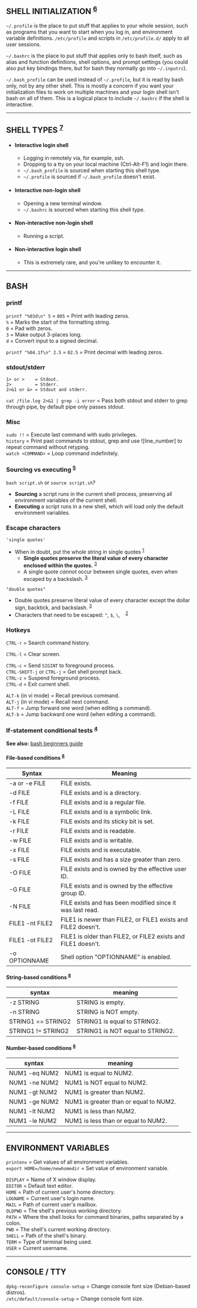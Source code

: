 
## SHELL INITIALIZATION <sup>[6]</sup>

`~/.profile` is the place to put stuff that applies to your whole session, such as programs that you want to start when you log in, and environment variable definitions. `/etc/profile` and scripts in `/etc/profile.d/` apply to all user sessions.<br>

`~/.bashrc` is the place to put stuff that applies only to bash itself, such as alias and function definitions, shell options, and prompt settings (you could also put key bindings there, but for bash they normally go into `~/.inputrc`).<br>

`~/.bash_profile` can be used instead of `~/.profile`, but it is read by bash only, not by any other shell. This is mostly a concern if you want your initialization files to work on multiple machines and your login shell isn't bash on all of them. This is a logical place to include `~/.bashrc` if the shell is interactive.<br>


---
## SHELL TYPES <sup>[7]</sup>

- #### Interactive login shell
  - Logging in remotely via, for example, ssh.
  - Dropping to a tty on your local machine (Ctrl-Alt-F1) and login there.
  - `~/.bash_profile` is sourced when starting this shell type.
  - `~/.profile` is sourced if `~/.bash_profile` doesn't exist.

- #### Interactive non-login shell
  - Opening a new terminal window.
  - `~/.bashrc` is sourced when starting this shell type.

- #### Non-interactive non-login shell
  - Running a script.

- #### Non-interactive login shell
  - This is extremely rare, and you're unlikey to encounter it.

---
## BASH

### printf

`printf "%03d\n" 5` = `005` = Print with leading zeros.<br>
                `%` = Marks the start of the formatting string.<br>
                `0` = Pad with zeros.<br>
                `3` = Make output 3-places long.<br>
                `d` = Convert input to a signed decimal.<br>

`printf "%04.1f\n" 2.5` = `02.5` = Print decimal with leading zeros.<br>

### stdout/stderr

```
1> or >    = Stdout.
2>         = Stderr.
2>&1 or &> = Stdout and stderr.
```

`cat /file.log 2>&1 | grep -i error` = Pass both stdout and stderr to grep through pipe, by default pipe only passes stdout.<br>

### Misc

`sudo !!` = Execute last command with sudo privileges.<br>
`history` = Print past commands to stdout, grep and use ![line_number] to repeat command without retyping.<br>
`watch <COMMAND>` = Loop command indefinitely.<br>

### Sourcing vs executing <sup>[5]</sup>

`bash script.sh` or `source script.sh`?
- **Sourcing** a script runs in the current shell process, preserving all environment variables of the current shell.
- **Executing** a script runs in a new shell, which will load only the default environment variables.

### Escape characters

`'single quotes'`

- When in doubt, put the whole string in single quotes <sup>[1]</sup>
  - **Single quotes preserve the literal value of every character enclosed within the quotes.** <sup>[3]</sup>
  - A single quote *cannot* occur between single quotes, even when escaped by a backslash. <sup>[3]</sup>

`"double quotes"`

- Double quotes preserve literal value of every character except the dollar sign, backtick, and backslash. <sup>[3]</sup>
- Characters that need to be escaped: `"`, `$`, `\`, ` ` <sup>[2]</sup>

### Hotkeys

`CTRL-r` = Search command history.<br>

`CTRL-l` = Clear screen.<br>

`CTRL-c` = Send `SIGINT` to foreground process.<br>
`CTRL-SHIFT-j` or `CTRL-j` = Get shell prompt back.<br>
`CTRL-z` = Suspend foreground process.<br>
`CTRL-d` = Exit current shell.<br>

`ALT-k` (in vi mode) = Recall previous command.<br>
`ALT-j` (in vi mode) = Recall next command.<br>
`ALT-f` = Jump forward one word  (when editing a command).<br>
`ALT-b` = Jump backward one word (when editing a command).<br>

### If-statement conditional tests <sup>[4]</sup>

**See also:** [bash beginners guide](http://tldp.org/LDP/Bash-Beginners-Guide/html/sect_07_01.html)

#### File-based conditions <sup>[8]</sup>

| Syntax          | Meaning                                                       |
|-----------------|---------------------------------------------------------------|
| -a or -e FILE   | FILE exists.                                                  |
| -d FILE         | FILE exists and is a directory.                               |
| -f FILE         | FILE exists and is a regular file.                            |
| -L FILE         | FILE exists and is a symbolic link.                           |
| -k FILE         | FILE exists and its sticky bit is set.                        |
| -r FILE         | FILE exists and is readable.                                  |
| -w FILE         | FILE exists and is writable.                                  |
| -x FILE         | FILE exists and is executable.                                |
| -s FILE         | FILE exists and has a size greater than zero.                 |
| -O FILE         | FILE exists and is owned by the effective user ID.            |
| -G FILE         | FILE exists and is owned by the effective group ID.           |
| -N FILE         | FILE exists and has been modified since it was last read.     |
| FILE1 -nt FILE2 | FILE1 is newer than FILE2, or FILE1 exists and FILE2 doesn't. |
| FILE1 -ot FILE2 | FILE1 is older than FILE2, or FILE2 exists and FILE1 doesn't. |
| -o OPTIONNAME   | Shell option "OPTIONNAME" is enabled.                         |

#### String-based conditions <sup>[8]</sup>

| syntax             | meaning                          |
|--------------------|----------------------------------|
| -z STRING          | STRING is empty.                 |
| -n STRING          | STRING is NOT empty.             |
| STRING1 == STRING2 | STRING1 is equal to STRING2.     |
| STRING1 != STRING2 | STRING1 is NOT equal to STRING2. |

#### Number-based conditions <sup>[8]</sup>

| syntax             | meaning                                |
|--------------------|----------------------------------------|
| NUM1 -eq NUM2      | NUM1 is equal to NUM2.                 |
| NUM1 -ne NUM2      | NUM1 is NOT equal to NUM2.             |
| NUM1 -gt NUM2      | NUM1 is greater than NUM2.             |
| NUM1 -ge NUM2      | NUM1 is greater than or equal to NUM2. |
| NUM1 -lt NUM2      | NUM1 is less than NUM2.                |
| NUM1 -le NUM2      | NUM1 is less than or equal to NUM2.    |


---
## ENVIRONMENT VARIABLES

`printenv`                     = Get values of all environment variables.<br>
`export HOME=/home/newhomedir` = Set value of environment variable.<br>

`DISPLAY` = Name of X window display.<br>
`EDITOR`  = Default text editor.<br>
`HOME`    = Path of current user's home directory.<br>
`LOGNAME` = Current user's login name.<br>
`MAIL`    = Path of current user's mailbox.<br>
`OLDPWD`  = The shell's previous working directory.<br>
`PATH`    = Where the shell looks for command binaries, paths separated by a colon.<br>
`PWD`     = The shell's current working directory.<br>
`SHELL`   = Path of the shell's binary.<br>
`TERM`    = Type of terminal being used.<br>
`USER`    = Current username.<br>


---
## CONSOLE / TTY

`dpkg-reconfigure console-setup`    = Change console font size (Debian-based distros).<br>
`/etc/default/console-setup`        = Change console font size.<br>


[1]: https://stackoverflow.com/questions/15783701/which-characters-need-to-be-escaped-when-using-bash#20053121
[2]: https://www.shellscript.sh/escape.html
[3]: http://tldp.org/LDP/Bash-Beginners-Guide/html/sect_03_03.html
[4]: http://tldp.org/LDP/Bash-Beginners-Guide/html/sect_07_01.html
[5]: https://superuser.com/questions/176783/what-is-the-difference-between-executing-a-bash-script-vs-sourcing-it/176788#176788
[6]: https://medium.com/@abhinavkorpal/bash-profile-vs-bashrc-c52534a787d3
[7]: https://askubuntu.com/questions/879364/differentiate-interactive-login-and-non-interactive-non-login-shell
[8]: https://linuxacademy.com/blog/linux/conditions-in-bash-scripting-if-statements/
